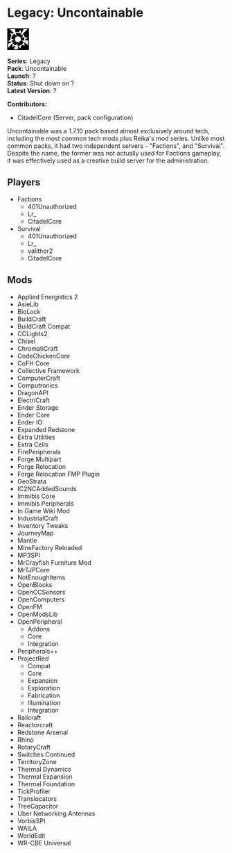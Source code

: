 # Legacy: Uncontainable

<img src="icon.png" width="50" />

**Series**: Legacy\
**Pack**: Uncontainable\
**Launch**: ?\
**Status**: Shut down on ?\
**Latest Version**: ?

**Contributors:**
- CitadelCore (Server, pack configuration)

Uncontainable was a 1.7.10 pack based almost exclusively around tech, including the most common tech mods plus Reika's mod series. Unlike most common packs, it had two independent servers - "Factions", and "Survival". Despite the name, the former was not actually used for Factions gameplay, it was effectively used as a creative build server for the administration.

## Players
- Factions
    - 401Unauthorized
    - Lr_
    - CitadelCore
- Survival
    - 401Unauthorized
    - Lr_
    - valithor2
    - CitadelCore

## Mods
- Applied Energistics 2
- AsieLib
- BioLock
- BuildCraft
- BuildCraft Compat
- CCLights2
- Chisel
- ChromatiCraft
- CodeChickenCore
- CoFH Core
- Collective Framework
- ComputerCraft
- Computronics
- DragonAPI
- ElectriCraft
- Ender Storage
- Ender Core
- Ender IO
- Expanded Redstone
- Extra Utilities
- Extra Cells
- FirePeripherals
- Forge Multipart
- Forge Relocation
- Forge Relocation FMP Plugin
- GeoStrata
- IC2NCAddedSounds
- Immibis Core
- Immibis Peripherals
- In Game Wiki Mod
- IndustrialCraft
- Inventory Tweaks
- JourneyMap
- Mantle
- MineFactory Reloaded
- MP3SPI
- MrCrayfish Furniture Mod
- MrTJPCore
- NotEnoughItems
- OpenBlocks
- OpenCCSensors
- OpenComputers
- OpenFM
- OpenModsLib
- OpenPeripheral
    - Addons
    - Core
    - Integration
- Peripherals++
- ProjectRed
    - Compat
    - Core
    - Expansion
    - Exploration
    - Fabrication
    - Illumination
    - Integration
- Railcraft
- Reactorcraft
- Redstone Arsenal
- Rhino
- RotaryCraft
- Switches Continued
- TerritoryZone
- Thermal Dynamics
- Thermal Expansion
- Thermal Foundation
- TickProfiler
- Translocators
- TreeCapacitor
- Uber Networking Antennas
- VorbisSPI
- WAILA
- WorldEdit
- WR-CBE Universal
